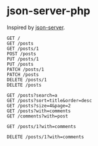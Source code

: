 # json-server-php

Inspired by [json-server](https://github.com/typicode/json-server).

```
GET /
GET /posts
GET /posts/1
POST /posts
PUT /posts/1
PUT /posts
PATCH /posts/1
PATCH /posts
DELETE /posts/1
DELETE /posts

GET /posts?search=a
GET /posts?sort=title&order=desc
GET /posts?size=4&page=2
GET /posts?with=comments
GET /comments?with=post

GET /posts/1?with=comments

DELETE /posts/1?with=comments
```